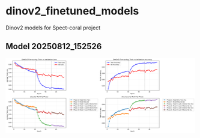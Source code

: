 # dinov2_finetuned_models
Dinov2 models for Spect-coral project

## Model 20250812_152526

![model plot](./dinov2_coral_training_loss_20250812_152526.png)
